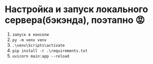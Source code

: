 # Настройка и запуск локального сервера(бэкэнда), поэтапно :rage:

1) `запуск в консоли`
2) `py -m venv venv`
3) `.\venv\Scripts\activate`
4) `pip install -r .\requirements.txt`
5) `uvicorn main:app --reload`
